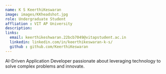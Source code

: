 ```yaml
---
name: K S KeerthiKeswaran
image: images/KKheadshot.jpg
role: Undergraduate Student
affliation : VIT AP University
description: 
links:
  email: keerthikeshwaran.22bcb7049@vitapstudent.ac.in
  linkedin: linkedin.com/in/keerthikeswaran-k-s/
  github : github.com/KeerthiKeswaran
---
```


AI-Driven Application Developer passionate about leveraging technology to solve complex problems and innovate.

